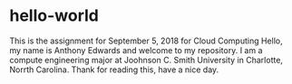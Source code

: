 # hello-world
This is the assignment for September 5, 2018 for Cloud Computing
Hello, my name is Anthony Edwards and welcome to my repository. I am a compute engineering major at Joohnson C. Smith University in Charlotte, Norrth Carolina. Thank for reading this, have a nice day.
